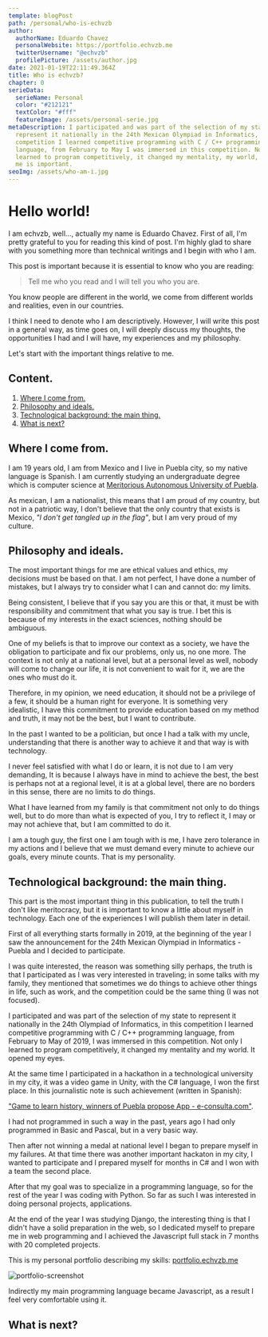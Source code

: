 ```yaml
---
template: blogPost
path: /personal/who-is-echvzb
author:
  authorName: Eduardo Chavez
  personalWebsite: https://portfolio.echvzb.me
  twitterUsername: "@echvzb"
  profilePicture: /assets/author.jpg
date: 2021-01-19T22:11:49.364Z
title: Who is echvzb?
chapter: 0
serieData:
  serieName: Personal
  color: "#212121"
  textColor: "#fff"
  featureImage: /assets/personal-serie.jpg
metaDescription: I participated and was part of the selection of my state to
  represent it nationally in the 24th Mexican Olympiad in Informatics, in this
  competition I learned competitive programming with C / C++ programming
  language, from February to May I was immersed in this competition. Not only I
  learned to program competitively, it changed my mentality, my world, which for
  me is important.
seoImg: /assets/who-am-i.jpg
---
```

# Hello world!

I am echvzb, well..., actually my name is Eduardo Chavez. First of all, I'm pretty grateful to you for reading this kind of post. I'm highly glad to share with you something more than technical writings and I begin with who I am.

This post is important because it is essential to know who you are reading:

> Tell me who you read and I will tell you who you are. 

You know people are different in the world, we come from different worlds and realities, even in our countries.

I think I need to denote who I am descriptively. However, I will write this post in a general way, as time goes on, I will deeply discuss my thoughts, the opportunities I had and I will have, my experiences and my philosophy.

Let's start with the important things relative to me.

## Content.

1. [Where I come from.](#where-i-come-from)
2. [Philosophy and ideals.](#philosophy-and-ideals)
3. [Technological background: the main thing.](#technological-background-the-main-thing)
4. [What is next?](#whats-next)

<div id='where-i-come'></div>

## Where I come from.

I am 19 years old, I am from Mexico and I live in Puebla city, so my native language is Spanish. I am currently studying an undergraduate degree which is computer science at [Meritorious Autonomous University of Puebla](https://www.buap.mx/).

As mexican, I am a nationalist, this means that I am proud of my country, but not in a patriotic way, I don't believe that the only country that exists is Mexico, _"I don't get tangled up in the flag"_, but I am very proud of my culture.

<div id='ideals'></div>

## Philosophy and ideals.

The most important things for me are ethical values and ethics, my decisions must be based on that. I am not perfect, I have done a number of mistakes, but I always try to consider what I can and cannot do: my limits.

Being consistent, I believe that if you say you are this or that, it must be with responsibility and commitment that what you say is true. I bet this is because of my interests in the exact sciences, nothing should be ambiguous.

One of my beliefs is that to improve our context as a society, we have the obligation to participate and fix our problems, only us, no one more. The context is not only at a national level, but at a personal level as well, nobody will come to change our life, it is not convenient to wait for it, we are the ones who must do it. 

Therefore, in my opinion, we need education, it should not be a privilege of a few, it should be a human right for everyone. It is something very idealistic, I have this commitment to provide education based on my method and truth, it may not be the best, but I want to contribute.

In the past I wanted to be a politician, but once I had a talk with my uncle, understanding that there is another way to achieve it and that way is with technology.

I never feel satisfied with what I do or learn, it is not due to I am very demanding, It is because I always have in mind to achieve the best, the best is perhaps not at a regional level, it is at a global level, there are no borders in this sense, there are no limits to do things.

What I have learned from my family is that commitment not only to do things well, but to do more than what is expected of you, I try to reflect it, I may or may not achieve that, but I am committed to do it.

I am a tough guy, the first one I am tough with is me, I have zero tolerance in my actions and I believe that we must demand every minute to achieve our goals, every minute counts. That is my personality.

<div id='tech-bg'></div>

## Technological background: the main thing.

This part is the most important thing in this publication, to tell the truth I don't like meritocracy, but it is important to know a little about myself in technology. Each one of the experiences I will publish them later in detail.

First of all everything starts formally in 2019, at the beginning of the year I saw the announcement for the 24th Mexican Olympiad in Informatics - Puebla and I decided to participate.

I was quite interested, the reason was something silly perhaps, the truth is that I participated as I was very interested in traveling; in some talks with my family, they mentioned that sometimes we do things to achieve other things in life, such as work, and the competition could be the same thing (I was not focused). 

I participated and was part of the selection of my state to represent it nationally in the 24th Olympiad of Informatics, in this competition I learned competitive programming with C / C++ programming language, from February to May of 2019, I was immersed in this competition. Not only I learned to program competitively, it changed my mentality and my world. It opened my eyes.

At the same time I participated in a hackathon in a technological university in my city, it was a video game in Unity, with the C# language, I won the first place. In this journalistic note is such achievement (written in Spanish): 

["Game to learn history, winners of Puebla propose App - e-consulta.com"](http://geeks.e-consulta.com/apps/video-juego-para-aprender-historia-proponen-ganadores-de-puebla-app/).

I had not programmed in such a way in the past, years ago I had only programmed in Basic and Pascal, but in a very basic way.

Then after not winning a medal at national level I began to prepare myself in my failures. At that time there was another important hackaton in my city, I wanted to participate and I prepared myself for months in C# and I won with a team the second place.

After that my goal was to specialize in a programming language, so for the rest of the year I was coding with Python. So far as such I was interested in doing personal projects, applications.

At the end of the year I was studying Django, the interesting thing is that I didn't have a solid preparation in the web, so I dedicated myself to prepare me in web programming and I achieved the Javascript full stack in 7 months with 20 completed projects. 

This is my personal portfolio describing my skills: [portfolio.echvzb.me](https://portfolio.echvzb.me)

<div class='img-container'>

![portfolio-screenshot](https://res.cloudinary.com/df9fhapay/image/upload/v1611433735/echvzb%20blog/personal-series/portfolio-ss_k7pomm.jpg)

</div>

Indirectly my main programming language became Javascript, as a result I feel very comfortable using it.

<div id='whats-next'></div>

## What is next?